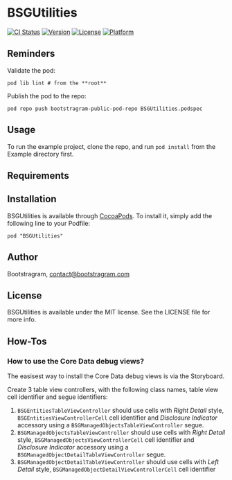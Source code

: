 # BSGUtilities

[![CI Status](http://img.shields.io/travis/Bootstragram/BSGUtilities.svg?style=flat)](https://travis-ci.org/Bootstragram/BSGUtilities)
[![Version](https://img.shields.io/cocoapods/v/BSGUtilities.svg?style=flat)](http://cocoadocs.org/docsets/BSGUtilities)
[![License](https://img.shields.io/cocoapods/l/BSGUtilities.svg?style=flat)](http://cocoadocs.org/docsets/BSGUtilities)
[![Platform](https://img.shields.io/cocoapods/p/BSGUtilities.svg?style=flat)](http://cocoadocs.org/docsets/BSGUtilities)

## Reminders

Validate the pod:

    pod lib lint # from the **root**

Publish the pod to the repo:

    pod repo push bootstragram-public-pod-repo BSGUtilities.podspec

## Usage

To run the example project, clone the repo, and run `pod install` from the Example directory first.

## Requirements

## Installation

BSGUtilities is available through [CocoaPods](http://cocoapods.org). To install
it, simply add the following line to your Podfile:

    pod "BSGUtilities"

## Author

Bootstragram, contact@bootstragram.com

## License

BSGUtilities is available under the MIT license. See the LICENSE file for more info.

## How-Tos

### How to use the Core Data debug views?

The easisest way to install the Core Data debug views is via the Storyboard.

Create 3 table view controllers, with the following class names, table view cell identifier and segue identifiers:

1. `BSGEntitiesTableViewController` should use cells with *Right Detail* style, `BSGEntitiesViewControllerCell`
   cell identifier and *Disclosure Indicator* accessory using a `BSGManagedObjectsTableViewController` segue.
2. `BSGManagedObjectsTableViewController` should use cells with *Right Detail* style, `BSGManagedObjectsViewControllerCell`
   cell identifier and *Disclosure Indicator* accessory using a `BSGManagedObjectDetailTableViewController` segue.
3. `BSGManagedObjectDetailTableViewController` should use cells with *Left Detail* style, `BSGManagedObjectDetailViewControllerCell`
   cell identifier

